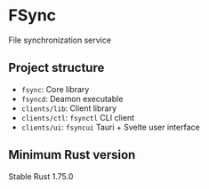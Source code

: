 # FSync

File synchronization service

## Project structure

- `fsync`: Core library
- `fsyncd`: Deamon executable
- `clients/lib`: Client library
- `clients/ctl`: `fsynctl` CLI client
- `clients/ui`: `fsyncui` Tauri + Svelte user interface

## Minimum Rust version

 Stable Rust 1.75.0
